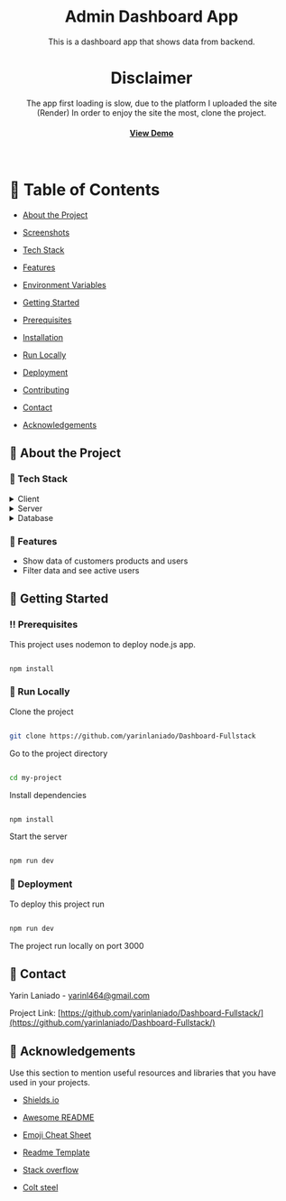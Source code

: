 <div align="center">

<h1>Admin Dashboard App</h1>

<p>
This is a dashboard app that shows data from backend.


# Disclaimer
The app first loading is slow, due to the platform I uploaded the site (Render)
In order to enjoy the site the most, clone the project.



<h4>

<a href="dashboard-frontend-m1q2.onrender.com/">View Demo</a>


</h4>

</div>

<br />

<!-- Table of Contents -->

#  :notebook_with_decorative_cover: Table of Contents

- [About the Project](#star2-about-the-project)

* [Screenshots](#camera-screenshots)

* [Tech Stack](#space_invader-tech-stack)

* [Features](#dart-features)

* [Environment Variables](#key-environment-variables)

- [Getting Started](#toolbox-getting-started)

* [Prerequisites](#bangbang-prerequisites)

* [Installation](#gear-installation)

* [Run Locally](#running-run-locally)

* [Deployment](#triangular_flag_on_post-deployment)


- [Contributing](#wave-contributing)



- [Contact](#handshake-contact)

- [Acknowledgements](#gem-acknowledgements)

<!-- About the Project -->

##  :star2: About the Project



<!-- TechStack -->

###  :space_invader: Tech Stack

<details>

<summary>Client</summary>

<ul>


<li><a href="https://nodejs.org/en/">node.js</a></li>

<li><a href="https://reactjs.org/">React.js</a></li>

<li><a href="https://mui.com/">MUI </a></li>
</ul>
 
</details>
<details>

<summary>Server</summary>

<ul>

<li><a href="https://expressjs.com/">Express.js</a></li>


</ul>

</details>

<details>

<summary>Database</summary>

<ul>

<li><a href="https://www.mongodb.com/">MongoDB</a></li>

</ul>

</details>



<!-- Features -->

###  :dart: Features

- Show data of customers products and users
- Filter data and see active users


<!-- Color Reference -->


<!-- Getting Started -->

##  :toolbox: Getting Started

<!-- Prerequisites -->

###  :bangbang: Prerequisites

This project uses nodemon to deploy node.js app.

```bash

npm install

```

<!-- Installation -->





<!-- Run Locally -->

###  :running: Run Locally

Clone the project

```bash

git clone https://github.com/yarinlaniado/Dashboard-Fullstack

```

Go to the project directory

```bash

cd my-project

```

Install dependencies

```bash

npm install

```

Start the server

```bash

npm run dev

```

<!-- Deployment -->

###  :triangular_flag_on_post: Deployment

To deploy this project run

```bash

npm run dev

```
The project run locally on port 3000






##  :handshake: Contact

Yarin Laniado - yarinl464@gmail.com

Project Link: [https://github.com/yarinlaniado/Dashboard-Fullstack/](https://github.com/yarinlaniado/Dashboard-Fullstack/)

<!-- Acknowledgments -->

##  :gem: Acknowledgements

Use this section to mention useful resources and libraries that you have used in your projects.

- [Shields.io](https://shields.io/)

- [Awesome README](https://github.com/matiassingers/awesome-readme)

- [Emoji Cheat Sheet](https://github.com/ikatyang/emoji-cheat-sheet/blob/master/README.md#travel--places)

- [Readme Template](https://github.com/othneildrew/Best-README-Template)

- [Stack overflow](https://stackoverflow.com/)
- [Colt steel](https://www.udemy.com/user/coltsteele/)

